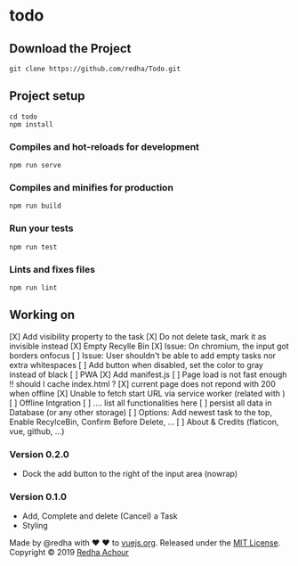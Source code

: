 # todo 

## Download the Project
```
git clone https://github.com/redha/Todo.git
```

## Project setup
```
cd todo
npm install
```

### Compiles and hot-reloads for development
```
npm run serve
```

### Compiles and minifies for production
```
npm run build
```

### Run your tests
```
npm run test
```

### Lints and fixes files
```
npm run lint
```

## Working on
[X] Add visibility property to the task
[X] Do not delete task, mark it as invisible instead
[X] Empty Recylle Bin
[X] Issue: On chromium, the input got borders onfocus 
[ ] Issue: User shouldn't be able to add empty tasks nor extra whitespaces
[ ] Add button when disabled, set the color to gray instead of black
[ ] PWA
    [X] Add manifest.js
    [ ] Page load is not fast enough !! should I cache index.html ?
    [X] current page does not repond with 200 when offline
    [X] Unable to fetch start URL via service worker (related with )
    [ ] Offline Intgration 
    [ ] .... list all functionalities here
[ ] persist all data in Database (or any other storage)
[ ] Options: Add newest task to the top, Enable RecylceBin, Confirm Before Delete, ...
[ ] About & Credits (flaticon, vue, github, ...)

### Version 0.2.0 
* Dock the add button to the right of the input area (nowrap)

### Version 0.1.0 
* Add, Complete and delete (Cancel) a Task
* Styling

Made by @redha with ♥ ♥ to [vuejs.org](https://vuejs.org).
Released under the [MIT License](https://opensource.org/licenses/MIT).
Copyright © 2019 [Redha Achour](https://github.com/redha)
